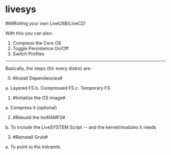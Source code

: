 # livesys

###Rolling your own LiveUSB/LiveCD!

With this you can also:

1. Compress the Core OS
2. Toggle Persistence On/Off
3. Switch Profiles

---

Basically, the steps (for every distro) are:

0. #Install Dependencies#

 a. Layered FS
 b. Compressed FS
 c. Temporary FS

1. #Initialize the OS Image#
 
 a. Compress it (optional)

2. #Rebuild the InitRAMFS#

 b. To include the LiveSYSTEM Script -- and the kernel/modules it needs

3. #Reinstall Grub#

 a. To point to the Initramfs
